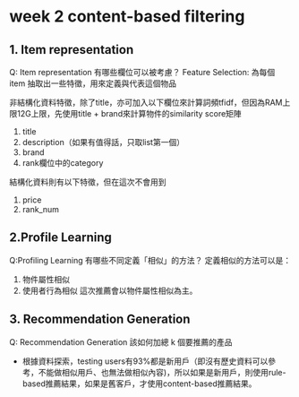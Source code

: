 # week 2 content-based filtering

##  1. Item representation
Q: Item representation 有哪些欄位可以被考慮？
Feature Selection: 為每個 item 抽取出一些特徵，用來定義與代表這個物品

非結構化資料特徵，除了title，亦可加入以下欄位來計算詞頻tfidf，但因為RAM上限12G上限，先使用title + brand來計算物件的similarity score矩陣
1. title
2. description（如果有值得話，只取list第一個）
3. brand
4. rank欄位中的category

結構化資料則有以下特徵，但在這次不會用到
1. price
2. rank_num


## 2.Profile Learning
Q:Profiling Learning 有哪些不同定義「相似」的方法？
定義相似的方法可以是：
1. 物件屬性相似
2. 使用者行為相似
這次推薦會以物件屬性相似為主。


## 3. Recommendation Generation
Q: Recommendation Generation 該如何加總 k 個要推薦的產品 
- 根據資料探索，testing users有93%都是新用戶（即沒有歷史資料可以參考，不能做相似用戶、也無法做相似內容)，所以如果是新用戶，則使用rule-based推薦結果，如果是舊客戶，才使用content-based推薦結果。
